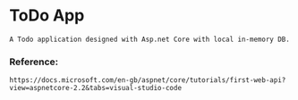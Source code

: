 # ToDo App

    A Todo application designed with Asp.net Core with local in-memory DB.

### Reference:

    https://docs.microsoft.com/en-gb/aspnet/core/tutorials/first-web-api?view=aspnetcore-2.2&tabs=visual-studio-code
